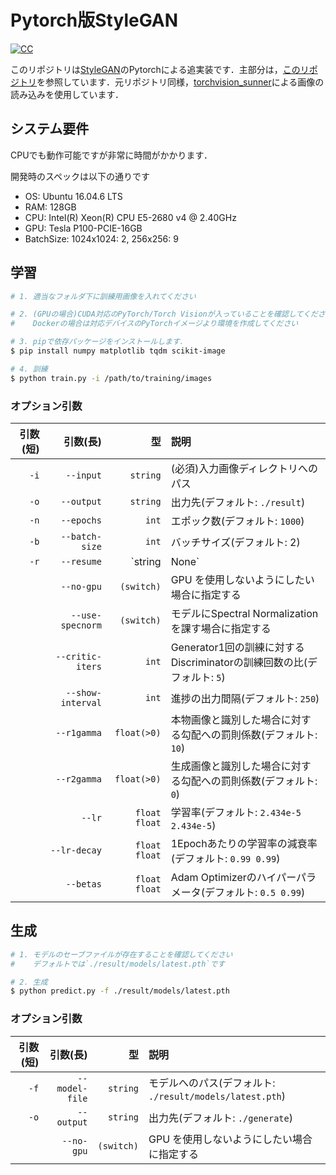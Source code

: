# Pytorch版StyleGAN

[![CC](https://img.shields.io/badge/license-CC_BY--NC_4.0-green.svg?style=flat)](https://creativecommons.org/licenses/by-nc/4.0/legalcode.txt)

このリポジトリは[StyleGAN](http://stylegan.xyz/paper)のPytorchによる追実装です．主部分は，[このリポジトリ](https://github.com/tomguluson92/StyleGAN_PyTorch)を参照しています．元リポジトリ同様，[torchvision_sunner](https://github.com/SunnerLi/Torchvision_sunner)による画像の読み込みを使用しています．

## システム要件

CPUでも動作可能ですが非常に時間がかかります．

開発時のスペックは以下の通りです

- OS: Ubuntu 16.04.6 LTS
- RAM: 128GB
- CPU: Intel(R) Xeon(R) CPU E5-2680 v4 @ 2.40GHz
- GPU: Tesla P100-PCIE-16GB
- BatchSize: 1024x1024: 2, 256x256: 9

## 学習

```bash
# 1. 適当なフォルダ下に訓練用画像を入れてください

# 2. (GPUの場合)CUDA対応のPyTorch/Torch Visionが入っていることを確認してください
#    Dockerの場合は対応デバイスのPyTorchイメージより環境を作成してください

# 3. pipで依存パッケージをインストールします．
$ pip install numpy matplotlib tqdm scikit-image

# 4. 訓練
$ python train.py -i /path/to/training/images
```

### オプション引数

|引数(短)|引数(長)|型|説明|
|-:|-:|-:|:-|
|`-i`|`--input`|`string`|(必須)入力画像ディレクトリへのパス|
|`-o`|`--output`|`string`|出力先(デフォルト: `./result`)|
|`-n`|`--epochs`|`int`|エポック数(デフォルト: `1000`)|
|`-b`|`--batch-size`|`int`|バッチサイズ(デフォルト: 2)|
|`-r`|`--resume`|`string|None`|訓練途中から再開する場合，モデルデータの保存されたパスを指定.初めから訓練する場合はNone(デフォルト: `None`)|
||`--no-gpu`|`(switch)`|GPU を使用しないようにしたい場合に指定する|
||`--use-specnorm`|`(switch)`|モデルにSpectral Normalizationを課す場合に指定する|
||`--critic-iters`|`int`|Generator1回の訓練に対するDiscriminatorの訓練回数の比(デフォルト: `5`)|
||`--show-interval`|`int`|進捗の出力間隔(デフォルト: `250`)|
||`--r1gamma`|`float(>0)`|本物画像と識別した場合に対する勾配への罰則係数(デフォルト: `10`)|
||`--r2gamma`|`float(>0)`|生成画像と識別した場合に対する勾配への罰則係数(デフォルト: `0`)|
||`--lr`|`float float`|学習率(デフォルト: `2.434e-5 2.434e-5`)|
||`--lr-decay`|`float float`|1Epochあたりの学習率の減衰率(デフォルト: `0.99 0.99`)|
||`--betas`|`float float`|Adam Optimizerのハイパーパラメータ(デフォルト: `0.5 0.99`)|

## 生成

```bash
# 1. モデルのセーブファイルが存在することを確認してください
#    デフォルトでは`./result/models/latest.pth`です

# 2. 生成
$ python predict.py -f ./result/models/latest.pth
```

### オプション引数

|引数(短)|引数(長)|型|説明|
|-:|-:|-:|:-|
|`-f`|`--model-file`|`string`|モデルへのパス(デフォルト: `./result/models/latest.pth`)|
|`-o`|`--output`|`string`|出力先(デフォルト: `./generate`)|
||`--no-gpu`|`(switch)`|GPU を使用しないようにしたい場合に指定する|
